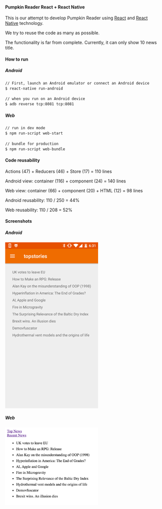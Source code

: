 #### Pumpkin Reader React + React Native
This is our attempt to develop Pumpkin Reader using [React](https://facebook.github.io/react/) and [React Native](https://facebook.github.io/react-native/) technology.

We try to reuse the code as many as possible.

The functionality is far from complete. Currently, it can only show 10 news title.

#### How to run
##### Android
```sh
// First, launch an Android emulator or connect an Android device
$ react-native run-android

// when you run on an Android device
$ adb reverse tcp:8081 tcp:8081
```

##### Web
```sh
// run in dev mode
$ npm run-script web-start

// bundle for production
$ npm run-script web-bundle
```

#### Code reusability
Actions (47) + Reducers (46) + Store (17) = 110 lines

Android view: container (116) + component (24) = 140 lines

Web view: container (66) + component (20) + HTML (12) = 98 lines

Android reusability: 110 / 250 = 44%

Web reusability: 110 / 208 = 52%

#### Screenshots
##### Android
<img src="images/android.png" alt="Android screenshot" width="300">

##### Web
<img src="images/web.png" alt="Web screenshot" width="300">
